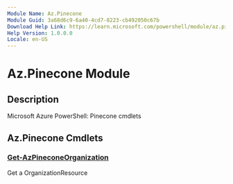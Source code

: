 ```yaml
---
Module Name: Az.Pinecone
Module Guid: 3a68d6c9-6a40-4cd7-8223-cb492050c67b
Download Help Link: https://learn.microsoft.com/powershell/module/az.pinecone
Help Version: 1.0.0.0
Locale: en-US
---
```


# Az.Pinecone Module
## Description
Microsoft Azure PowerShell: Pinecone cmdlets

## Az.Pinecone Cmdlets
### [Get-AzPineconeOrganization](Get-AzPineconeOrganization.md)
Get a OrganizationResource

